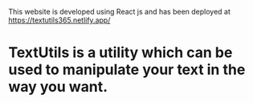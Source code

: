 This website is developed using React js and has been deployed at https://textutils365.netlify.app/


# TextUtils is a utility which can be used to manipulate your text in the way you want.   
